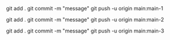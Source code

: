 git add .
git commit -m "message"
git push -u origin main:main-1


git add .
git commit -m "message"
git push -u origin main:main-2


git add .
git commit -m "message"
git push -u origin main:main-3
